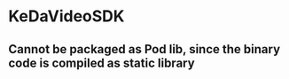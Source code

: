 # KeDaVideoSDK

## Cannot be packaged as Pod lib, since the binary code is compiled as static library 
